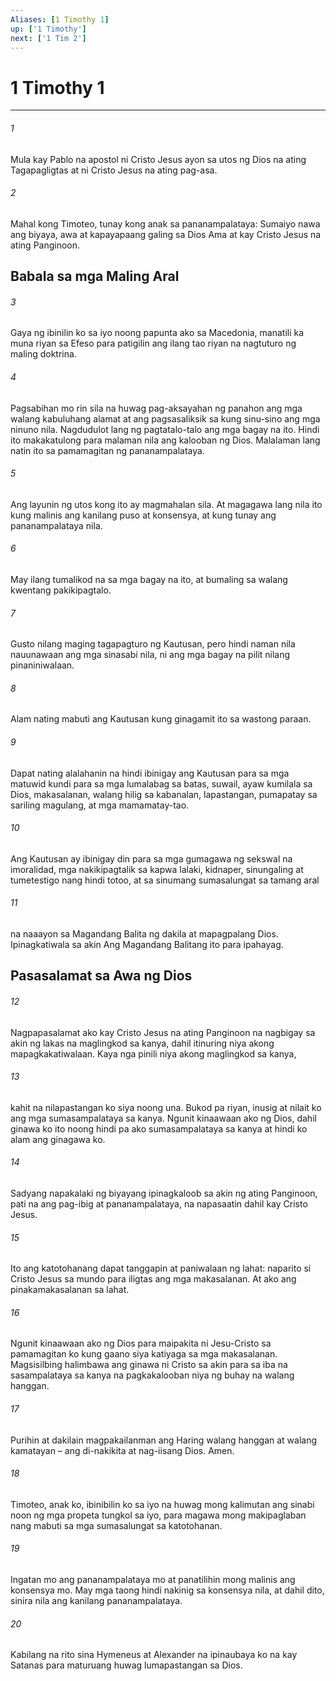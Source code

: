 ```yaml
---
Aliases: [1 Timothy 1]
up: ['1 Timothy']
next: ['1 Tim 2']
---
```

# 1 Timothy 1

***






















###### 1 










Mula kay Pablo na apostol ni Cristo Jesus ayon sa utos ng Dios na ating Tagapagligtas at ni Cristo Jesus na ating pag-asa. 





















###### 2 










Mahal kong Timoteo, tunay kong anak sa pananampalataya: Sumaiyo nawa ang biyaya, awa at kapayapaang galing sa Dios Ama at kay Cristo Jesus na ating Panginoon.

## Babala sa mga Maling Aral 





















###### 3 










Gaya ng ibinilin ko sa iyo noong papunta ako sa Macedonia, manatili ka muna riyan sa Efeso para patigilin ang ilang tao riyan na nagtuturo ng maling doktrina. 





















###### 4 










Pagsabihan mo rin sila na huwag pag-aksayahan ng panahon ang mga walang kabuluhang alamat at ang pagsasaliksik sa kung sinu-sino ang mga ninuno nila. Nagdudulot lang ng pagtatalo-talo ang mga bagay na ito. Hindi ito makakatulong para malaman nila ang kalooban ng Dios. Malalaman lang natin ito sa pamamagitan ng pananampalataya. 





















###### 5 










Ang layunin ng utos kong ito ay magmahalan sila. At magagawa lang nila ito kung malinis ang kanilang puso at konsensya, at kung tunay ang pananampalataya nila. 





















###### 6 










May ilang tumalikod na sa mga bagay na ito, at bumaling sa walang kwentang pakikipagtalo. 





















###### 7 










Gusto nilang maging tagapagturo ng Kautusan, pero hindi naman nila nauunawaan ang mga sinasabi nila, ni ang mga bagay na pilit nilang pinaniniwalaan. 





















###### 8 










Alam nating mabuti ang Kautusan kung ginagamit ito sa wastong paraan. 





















###### 9 










Dapat nating alalahanin na hindi ibinigay ang Kautusan para sa mga matuwid kundi para sa mga lumalabag sa batas, suwail, ayaw kumilala sa Dios, makasalanan, walang hilig sa kabanalan, lapastangan, pumapatay sa sariling magulang, at mga mamamatay-tao. 





















###### 10 










Ang Kautusan ay ibinigay din para sa mga gumagawa ng sekswal na imoralidad, mga nakikipagtalik sa kapwa lalaki, kidnaper, sinungaling at tumetestigo nang hindi totoo, at sa sinumang sumasalungat sa tamang aral 





















###### 11 










na naaayon sa Magandang Balita ng dakila at mapagpalang Dios. Ipinagkatiwala sa akin Ang Magandang Balitang ito para ipahayag.

## Pasasalamat sa Awa ng Dios 





















###### 12 










Nagpapasalamat ako kay Cristo Jesus na ating Panginoon na nagbigay sa akin ng lakas na maglingkod sa kanya, dahil itinuring niya akong mapagkakatiwalaan. Kaya nga pinili niya akong maglingkod sa kanya, 





















###### 13 










kahit na nilapastangan ko siya noong una. Bukod pa riyan, inusig at nilait ko ang mga sumasampalataya sa kanya. Ngunit kinaawaan ako ng Dios, dahil ginawa ko ito noong hindi pa ako sumasampalataya sa kanya at hindi ko alam ang ginagawa ko. 





















###### 14 










Sadyang napakalaki ng biyayang ipinagkaloob sa akin ng ating Panginoon, pati na ang pag-ibig at pananampalataya, na napasaatin dahil kay Cristo Jesus. 





















###### 15 










Ito ang katotohanang dapat tanggapin at paniwalaan ng lahat: naparito si Cristo Jesus sa mundo para iligtas ang mga makasalanan. At ako ang pinakamakasalanan sa lahat. 





















###### 16 










Ngunit kinaawaan ako ng Dios para maipakita ni Jesu-Cristo sa pamamagitan ko kung gaano siya katiyaga sa mga makasalanan. Magsisilbing halimbawa ang ginawa ni Cristo sa akin para sa iba na sasampalataya sa kanya na pagkakalooban niya ng buhay na walang hanggan. 





















###### 17 










Purihin at dakilain magpakailanman ang Haring walang hanggan at walang kamatayan – ang di-nakikita at nag-iisang Dios. Amen. 





















###### 18 










Timoteo, anak ko, ibinibilin ko sa iyo na huwag mong kalimutan ang sinabi noon ng mga propeta tungkol sa iyo, para magawa mong makipaglaban nang mabuti sa mga sumasalungat sa katotohanan. 





















###### 19 










Ingatan mo ang pananampalataya mo at panatilihin mong malinis ang konsensya mo. May mga taong hindi nakinig sa konsensya nila, at dahil dito, sinira nila ang kanilang pananampalataya. 





















###### 20 










Kabilang na rito sina Hymeneus at Alexander na ipinaubaya ko na kay Satanas para maturuang huwag lumapastangan sa Dios.
